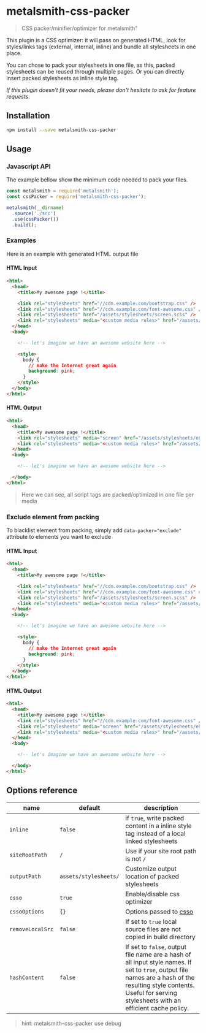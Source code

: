# metalsmith-css-packer
> CSS packer/minifier/optimizer for metalsmith"

This plugin is a CSS optimizer: it will pass on generated HTML, look for styles/links tags (external, internal, inline) and bundle all stylesheets in one place.

You can chose to pack your stylesheets in one file, as this, packed stylesheets can be reused through multiple pages. Or you can directly insert packed stylesheets as inline style tag.

*If this plugin doesn't fit your needs, please don't hesitate to ask for feature requests.*

## Installation
```bash
npm install --save metalsmith-css-packer
```

## Usage

### Javascript API

The example bellow show the minimum code needed to pack your files.

```javascript
const metalsmith = require('metalsmith');
const cssPacker = require('metalsmith-css-packer');

metalsmith(__dirname)
  .source('./src')
  .use(cssPacker())
  .build();
```

### Examples

Here is an example with generated HTML output file

#### HTML Input

```html
<html>
  <head>
    <title>My awesome page !</title>

    <link rel="stylesheets" href="//cdn.example.com/bootstrap.css" />
    <link rel="stylesheets" href="//cdn.example.com/font-awesome.css" />
    <link rel="stylesheets" href="/assets/stylesheets/screen.scss" />
    <link rel="stylesheets" media="<custom media rules>" href="/assets/stylesheets/print.scss" />
  </head>
  <body>

    <!-- let's imagine we have an awesome website here -->

    <style>
      body {
        // make the Internet great again
        background: pink;
      }
    </style>
  </body>
</html>
```

#### HTML Output

```html
<html>
  <head>
    <title>My awesome page !</title>
    <link rel="stylesheets" media="screen" href="/assets/stylesheets/e6791aa54bf763f10700a88b38d578282663be53.min.css" />
    <link rel="stylesheets" media="<custom media rules>" href="/assets/stylesheets/0cex1a4bquf764r4ge1relmb3v2ba3s8o6k3wetj.min.css" />
  </head>
  <body>

    <!-- let's imagine we have an awesome website here -->

  </body>
</html>
```
> Here we can see, all script tags are packed/optimized in one file per media

### Exclude element from packing

To blacklist element from packing, simply add `data-packer="exclude"` attribute to elements you want to exclude

#### HTML Input

```html
<html>
  <head>
    <title>My awesome page !</title>

    <link rel="stylesheets" href="//cdn.example.com/bootstrap.css" />
    <link rel="stylesheets" href="//cdn.example.com/font-awesome.css" data-packer="exclude" />
    <link rel="stylesheets" href="/assets/stylesheets/screen.scss" />
    <link rel="stylesheets" media="<custom media rules>" href="/assets/stylesheets/print.scss" />
  </head>
  <body>

    <!-- let's imagine we have an awesome website here -->

    <style>
      body {
        // make the Internet great again
        background: pink;
      }
    </style>
  </body>
</html>
```

#### HTML Output

```html
<html>
  <head>
    <title>My awesome page !</title>
    <link rel="stylesheets" href="//cdn.example.com/font-awesome.css" />
    <link rel="stylesheets" media="screen" href="/assets/stylesheets/e6791aa54bf763f10700a88b38d578282663be53.min.css" />
    <link rel="stylesheets" media="<custom media rules>" href="/assets/stylesheets/0cex1a4bquf764r4ge1relmb3v2ba3s8o6k3wetj.min.css" />
  </head>
  <body>

    <!-- let's imagine we have an awesome website here -->

  </body>
</html>
```

## Options reference
| name   |  default  |  description  |
| --- | --- | --- |
| `inline` | `false` | if `true`, write packed content in a inline style tag instead of a local linked stylesheets |
| `siteRootPath` | `/` | Use if your site root path is not `/` |
| `outputPath` | `assets/stylesheets/` | Customize output location of packed stylesheets |
| `csso` | `true` | Enable/disable css optimizer |
| `cssoOptions` | `{}` | Options passed to [csso](https://www.npmjs.com/package/csso#minifysource-options) |
| `removeLocalSrc ` | `false` | If set to `true` local source files are not copied in build directory |
| `hashContent` | `false` | If set to `false`, output file name are a hash of all input style names. If set to `true`, output file names are a hash of the resulting style contents. Useful for serving stylesheets with an efficient cache policy. |

> hint: metalsmith-css-packer use debug
